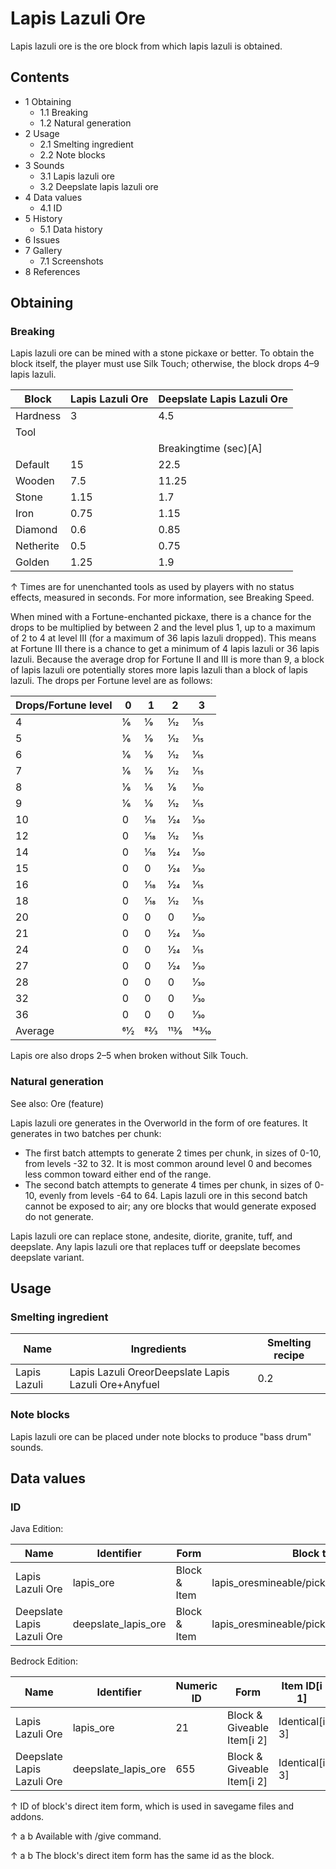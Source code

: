 # Lapis Lazuli Ore
Lapis lazuli ore is the ore block from which lapis lazuli is obtained.

## Contents
- 1 Obtaining
	- 1.1 Breaking
	- 1.2 Natural generation
- 2 Usage
	- 2.1 Smelting ingredient
	- 2.2 Note blocks
- 3 Sounds
	- 3.1 Lapis lazuli ore
	- 3.2 Deepslate lapis lazuli ore
- 4 Data values
	- 4.1 ID
- 5 History
	- 5.1 Data history
- 6 Issues
- 7 Gallery
	- 7.1 Screenshots
- 8 References

## Obtaining
### Breaking
Lapis lazuli ore can be mined with a stone pickaxe or better. To obtain the block itself, the player must use Silk Touch; otherwise, the block drops 4–9 lapis lazuli.

| Block     | Lapis Lazuli Ore | Deepslate Lapis Lazuli Ore |
|-----------|------------------|----------------------------|
| Hardness  | 3                | 4.5                        |
| Tool      |                  |                            |
|           |                  | Breakingtime (sec)[A]      |
| Default   | 15               | 22.5                       |
| Wooden    | 7.5              | 11.25                      |
| Stone     | 1.15             | 1.7                        |
| Iron      | 0.75             | 1.15                       |
| Diamond   | 0.6              | 0.85                       |
| Netherite | 0.5              | 0.75                       |
| Golden    | 1.25             | 1.9                        |


↑ Times are for unenchanted tools as used by players with no status effects, measured in seconds. For more information, see Breaking Speed.


When mined with a Fortune-enchanted pickaxe, there is a chance for the drops to be multiplied by between 2 and the level plus 1, up to a maximum of 2 to 4 at level III (for a maximum of 36 lapis lazuli dropped). This means at Fortune III there is a chance to get a minimum of 4 lapis lazuli or 36 lapis lazuli. Because the average drop for Fortune II and III is more than 9, a block of lapis lazuli ore potentially stores more lapis lazuli than a block of lapis lazuli. The drops per Fortune level are as follows:

| Drops/Fortune level | 0    | 1    | 2     | 3      |
|---------------------|------|------|-------|--------|
| 4                   | 1⁄6  | 1⁄9  | 1⁄12  | 1⁄15   |
| 5                   | 1⁄6  | 1⁄9  | 1⁄12  | 1⁄15   |
| 6                   | 1⁄6  | 1⁄9  | 1⁄12  | 1⁄15   |
| 7                   | 1⁄6  | 1⁄9  | 1⁄12  | 1⁄15   |
| 8                   | 1⁄6  | 1⁄6  | 1⁄8   | 1⁄10   |
| 9                   | 1⁄6  | 1⁄9  | 1⁄12  | 1⁄15   |
| 10                  | 0    | 1⁄18 | 1⁄24  | 1⁄30   |
| 12                  | 0    | 1⁄18 | 1⁄12  | 1⁄15   |
| 14                  | 0    | 1⁄18 | 1⁄24  | 1⁄30   |
| 15                  | 0    | 0    | 1⁄24  | 1⁄30   |
| 16                  | 0    | 1⁄18 | 1⁄24  | 1⁄15   |
| 18                  | 0    | 1⁄18 | 1⁄12  | 1⁄15   |
| 20                  | 0    | 0    | 0     | 1⁄30   |
| 21                  | 0    | 0    | 1⁄24  | 1⁄30   |
| 24                  | 0    | 0    | 1⁄24  | 1⁄15   |
| 27                  | 0    | 0    | 1⁄24  | 1⁄30   |
| 28                  | 0    | 0    | 0     | 1⁄30   |
| 32                  | 0    | 0    | 0     | 1⁄30   |
| 36                  | 0    | 0    | 0     | 1⁄30   |
| Average             | 61⁄2 | 82⁄3 | 113⁄8 | 143⁄10 |

Lapis ore also drops 2–5 when broken without Silk Touch.

### Natural generation
See also: Ore (feature)

Lapis lazuli ore generates in the Overworld in the form of ore features. It generates in two batches per chunk:

- The first batch attempts to generate 2 times per chunk, in sizes of 0-10, from levels -32 to 32. It is most common around level 0 and becomes less common toward either end of the range.
- The second batch attempts to generate 4 times per chunk, in sizes of 0-10, evenly from levels -64 to 64. Lapis lazuli ore in this second batch cannot be exposed to air; any ore blocks that would generate exposed do not generate.

Lapis lazuli ore can replace stone, andesite, diorite, granite, tuff, and deepslate. Any lapis lazuli ore that replaces tuff or deepslate becomes deepslate variant.


## Usage
### Smelting ingredient
| Name         | Ingredients                                          | Smelting recipe |
|--------------|------------------------------------------------------|-----------------|
| Lapis Lazuli | Lapis Lazuli OreorDeepslate Lapis Lazuli Ore+Anyfuel | 0.2             |

### Note blocks
Lapis lazuli ore can be placed under note blocks to produce "bass drum" sounds.

## Data values
### ID
Java Edition:

| Name                       | Identifier          | Form         | Block tags                                 | Translation key                     |
|----------------------------|---------------------|--------------|--------------------------------------------|-------------------------------------|
| Lapis Lazuli Ore           | lapis_ore           | Block & Item | lapis_oresmineable/pickaxeneeds_stone_tool | block.minecraft.lapis_ore           |
| Deepslate Lapis Lazuli Ore | deepslate_lapis_ore | Block & Item | lapis_oresmineable/pickaxeneeds_stone_tool | block.minecraft.deepslate_lapis_ore |

Bedrock Edition:

| Name                       | Identifier          | Numeric ID | Form                       | Item ID[i 1]   | Translation key               |
|----------------------------|---------------------|------------|----------------------------|----------------|-------------------------------|
| Lapis Lazuli Ore           | lapis_ore           | 21         | Block & Giveable Item[i 2] | Identical[i 3] | tile.lapis_ore.name           |
| Deepslate Lapis Lazuli Ore | deepslate_lapis_ore | 655        | Block & Giveable Item[i 2] | Identical[i 3] | tile.deepslate_lapis_ore.name |


↑ ID of block's direct item form, which is used in savegame files and addons.

↑ a b Available with /give command.

↑ a b The block's direct item form has the same id as the block.


